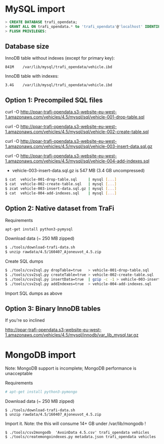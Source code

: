 # MySQL import

```sql
> CREATE DATABASE trafi_opendata;
> GRANT ALL ON trafi_opendata.* to 'trafi_opendata'@'localhost' IDENTIFIED BY 'trafi_opendata';
> FLUSH PRIVILEGES:
```
 
## Database size

InnoDB table without indexes (except for primary key):

```
841M    /var/lib/mysql/trafi_opendata/vehicle.ibd
```

InnoDB table with indexes:

```
3.4G    /var/lib/mysql/trafi_opendata/vehicle.ibd
```

## Option 1: Precompiled SQL files

curl -O http://ppar-trafi-opendata.s3-website-eu-west-1.amazonaws.com/vehicles/4.5/mysql/sql/vehicle-001-drop-table.sql

curl -O http://ppar-trafi-opendata.s3-website-eu-west-1.amazonaws.com/vehicles/4.5/mysql/sql/vehicle-002-create-table.sql

curl -O http://ppar-trafi-opendata.s3-website-eu-west-1.amazonaws.com/vehicles/4.5/mysql/sql/vehicle-003-insert-data.sql.gz

curl -O http://ppar-trafi-opendata.s3-website-eu-west-1.amazonaws.com/vehicles/4.5/mysql/sql/vehicle-004-add-indexes.sql

- vehicle-003-insert-data.sql.gz is 547 MB (3.4 GB uncompressed)

```bash
$ cat  vehicle-001-drop-table.sql     | mysql [...] 
$ cat  vehicle-002-create-table.sql   | mysql [...]
$ zcat vehicle-003-insert-data.sql.gz | mysql [...]
$ cat  vehicle-004-add-indexes.sql    | mysql [...]
```

## Option 2: Native dataset from TraFi

Requirements

```bash
apt-get install python3-pymysql
```

Download data (~ 250 MB zipped)

```bash
$ ./tools/download-trafi-data.sh
$ unzip rawdata/4.5/160407_Ajoneuvot_4.5.zip
```

Create SQL dumps

```bash
$ ./tools/csv2sql.py dropTable=true   > vehicle-001-drop-table.sql
$ ./tools/csv2sql.py createTable=true > vehicle-002-create-table.sql
$ ./tools/csv2sql.py insertData=true  | gzip -c -1 > vehicle-003-insert-data.sql.gz
$ ./tools/csv2sql.py addIndexes=true  > vehicle-004-add-indexes.sql
```

Import SQL dumps as above

## Option 3: Binary InnoDB tables

If you're so inclined

http://ppar-trafi-opendata.s3-website-eu-west-1.amazonaws.com/vehicles/4.5/mysql/innodb/var_lib_mysql.tar.gz


# MongoDB import

Note: MongoDB support is incomplete; MongoDB performance is unacceptable

Requirements
```bash
# apt-get install python3-pymongo
```

Download data (~ 250 MB zipped)

```
$ ./tools/download-trafi-data.sh
$ unzip rawdata/4.5/160407_Ajoneuvot_4.5.zip
```

Import it. Note: the this will consume 14+ GB under /var/lib/mongodb !

```
$ ./tools/csv2mongodb  'AvoinData 4.5.csv' trafi_opendata vehicles
$ ./tools/createmongoindexes.py metadata.json trafi_opendata vehicles
```

